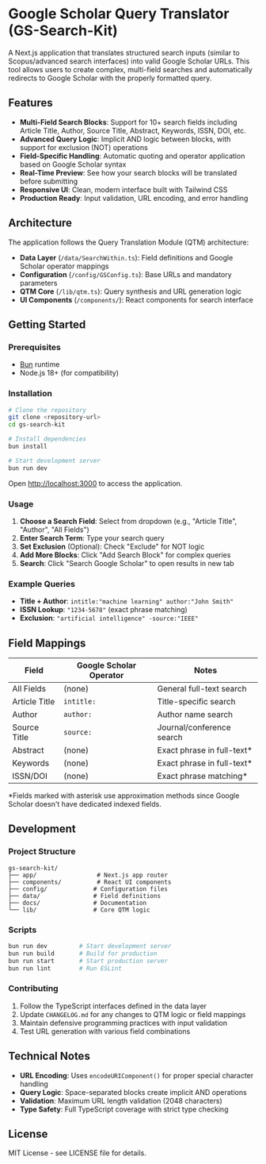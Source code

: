 # Google Scholar Query Translator (GS-Search-Kit)

A Next.js application that translates structured search inputs (similar to Scopus/advanced search interfaces) into valid Google Scholar URLs. This tool allows users to create complex, multi-field searches and automatically redirects to Google Scholar with the properly formatted query.

## Features

- **Multi-Field Search Blocks**: Support for 10+ search fields including Article Title, Author, Source Title, Abstract, Keywords, ISSN, DOI, etc.
- **Advanced Query Logic**: Implicit AND logic between blocks, with support for exclusion (NOT) operations
- **Field-Specific Handling**: Automatic quoting and operator application based on Google Scholar syntax
- **Real-Time Preview**: See how your search blocks will be translated before submitting
- **Responsive UI**: Clean, modern interface built with Tailwind CSS
- **Production Ready**: Input validation, URL encoding, and error handling

## Architecture

The application follows the Query Translation Module (QTM) architecture:

- **Data Layer** (`/data/SearchWithin.ts`): Field definitions and Google Scholar operator mappings
- **Configuration** (`/config/GSConfig.ts`): Base URLs and mandatory parameters
- **QTM Core** (`/lib/qtm.ts`): Query synthesis and URL generation logic
- **UI Components** (`/components/`): React components for search interface

## Getting Started

### Prerequisites

- [Bun](https://bun.sh/) runtime
- Node.js 18+ (for compatibility)

### Installation

```bash
# Clone the repository
git clone <repository-url>
cd gs-search-kit

# Install dependencies
bun install

# Start development server
bun run dev
```

Open [http://localhost:3000](http://localhost:3000) to access the application.

### Usage

1. **Choose a Search Field**: Select from dropdown (e.g., "Article Title", "Author", "All Fields")
2. **Enter Search Term**: Type your search query
3. **Set Exclusion** (Optional): Check "Exclude" for NOT logic
4. **Add More Blocks**: Click "Add Search Block" for complex queries
5. **Search**: Click "Search Google Scholar" to open results in new tab

### Example Queries

- **Title + Author**: `intitle:"machine learning" author:"John Smith"`
- **ISSN Lookup**: `"1234-5678"` (exact phrase matching)
- **Exclusion**: `"artificial intelligence" -source:"IEEE"`

## Field Mappings

| Field | Google Scholar Operator | Notes |
|-------|------------------------|-------|
| All Fields | (none) | General full-text search |
| Article Title | `intitle:` | Title-specific search |
| Author | `author:` | Author name search |
| Source Title | `source:` | Journal/conference search |
| Abstract | (none) | Exact phrase in full-text* |
| Keywords | (none) | Exact phrase in full-text* |
| ISSN/DOI | (none) | Exact phrase matching* |

*Fields marked with asterisk use approximation methods since Google Scholar doesn't have dedicated indexed fields.

## Development

### Project Structure

```
gs-search-kit/
├── app/                 # Next.js app router
├── components/          # React UI components
├── config/             # Configuration files
├── data/               # Field definitions
├── docs/               # Documentation
└── lib/                # Core QTM logic
```

### Scripts

```bash
bun run dev         # Start development server
bun run build       # Build for production
bun run start       # Start production server
bun run lint        # Run ESLint
```

### Contributing

1. Follow the TypeScript interfaces defined in the data layer
2. Update `CHANGELOG.md` for any changes to QTM logic or field mappings
3. Maintain defensive programming practices with input validation
4. Test URL generation with various field combinations

## Technical Notes

- **URL Encoding**: Uses `encodeURIComponent()` for proper special character handling
- **Query Logic**: Space-separated blocks create implicit AND operations
- **Validation**: Maximum URL length validation (2048 characters)
- **Type Safety**: Full TypeScript coverage with strict type checking

## License

MIT License - see LICENSE file for details.
